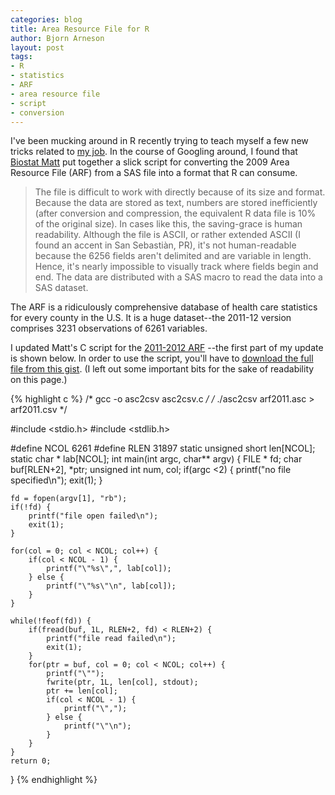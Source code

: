 ```yaml
---
categories: blog
title: Area Resource File for R
author: Bjorn Arneson
layout: post
tags: 
- R
- statistics
- ARF
- area resource file
- script
- conversion
---
```


I've been mucking around in R recently trying to teach myself a few new tricks related
to [my job](http://www.institute.optum.com). In the course of Googling around, I found that
[Biostat Matt](http://biostatmatt.com/archives/932) put together a slick
script for converting the 2009 Area Resource File (ARF) from a SAS file into a format that R
can consume.

> The file is difficult to work with directly because of its size and format. Because the data are stored as text, numbers are stored inefficiently (after conversion and compression, the equivalent R data file is 10% of the original size). In cases like this, the saving-grace is human readability. Although the file is ASCII, or rather extended ASCII (I found an accent in San Sebastiàn, PR), it's not human-readable because the 6256 fields aren't delimited and are variable in length. Hence, it's nearly impossible to visually track where fields begin and end. The data are distributed with a SAS macro to read the data into a SAS dataset.

The ARF is a ridiculously comprehensive database of health care statistics for every
county in the U.S. It is a huge dataset--the 2011-12 version comprises 3231 observations 
of 6261 variables.

I updated Matt's C script for the [2011-2012 ARF](http://datawarehouse.hrsa.gov/datadownload/ARF/arf2011-2012.zip)
--the first part of my update is shown
below. In order to use the script, you'll have to [download the full file from this 
gist](https://gist.github.com/2914494). (I left out some important bits for the sake
of readability on this page.)

{% highlight c %}
/* gcc -o asc2csv asc2csv.c */
/* ./asc2csv arf2011.asc > arf2011.csv */

#include <stdio.h>
#include <stdlib.h>

#define NCOL 6261
#define RLEN 31897
static unsigned short len[NCOL];
static char * lab[NCOL];
int main(int argc, char** argv) {
    FILE * fd;
    char buf[RLEN+2], *ptr;
    unsigned int num, col;
    if(argc <2) {
        printf("no file specified\n");
        exit(1);
    }

    fd = fopen(argv[1], "rb");
    if(!fd) {
        printf("file open failed\n");
        exit(1);
    }

    for(col = 0; col < NCOL; col++) {
        if(col < NCOL - 1) {
            printf("\"%s\",", lab[col]);
        } else {
            printf("\"%s\"\n", lab[col]);
        }
    }

    while(!feof(fd)) {
        if(fread(buf, 1L, RLEN+2, fd) < RLEN+2) {
            printf("file read failed\n");
            exit(1);
        }
        for(ptr = buf, col = 0; col < NCOL; col++) {
            printf("\"");
            fwrite(ptr, 1L, len[col], stdout);
            ptr += len[col];
            if(col < NCOL - 1) {
                printf("\",");
            } else {
                printf("\"\n");
            }
        } 
    }
    return 0;
}
</code>
{% endhighlight %}